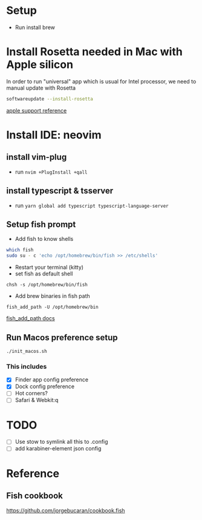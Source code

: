 # Setup
- Run install brew

# Install Rosetta needed in Mac with Apple silicon
In order to run "universal" app which is usual for Intel processor, we need to manual update with Rosetta
```bash
softwareupdate --install-rosetta
```
[apple support reference](https://support.apple.com/en-us/HT211861)

# Install IDE: neovim
## install vim-plug
- run `nvim +PlugInstall +qall`

## install typescript & tsserver
- run `yarn global add typescript typescript-language-server`

## Setup fish prompt
- Add fish to know shells
```bash
which fish
sudo su - c 'echo /opt/homebrew/bin/fish >> /etc/shells'
```
- Restart your terminal (kitty)
- set fish as default shell
```
chsh -s /opt/homebrew/bin/fish
```
- Add brew binaries in fish path
```
fish_add_path -U /opt/homebrew/bin
```
[fish_add_path docs](https://fishshell.com/docs/current/cmds/fish_add_path.html)

## Run Macos preference setup
```fish
./init_macos.sh

```
### This includes
- [x] Finder app config preference
- [x] Dock config preference 
- [ ] Hot corners?
- [ ] Safari & Webkit:q

# TODO
- [ ] Use stow to symlink all this to .config
- [ ] add karabiner-element json config

# Reference
## Fish cookbook
https://github.com/jorgebucaran/cookbook.fish
